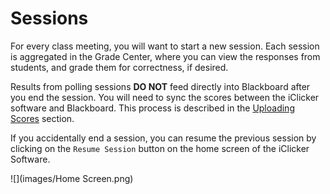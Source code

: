 # Sessions

For every class meeting, you will want to start a new session. Each session is aggregated in the Grade Center, where you can view the responses from students, and grade them for correctness, if desired.

Results from polling sessions **DO NOT** feed directly into Blackboard after you end the session. You will need to sync the scores between the iClicker software and Blackboard. This process is described in the [Uploading Scores](upload_scores.md) section.

If you accidentally end a session, you can resume the previous session by clicking on the `Resume Session` button on the home screen of the iClicker Software.

![](images/Home Screen.png)



